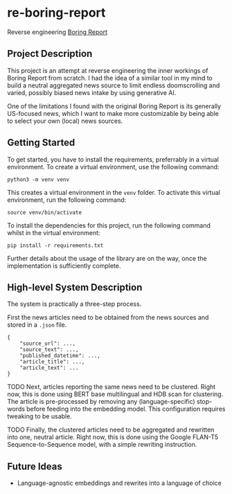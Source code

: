 # re-boring-report
Reverse engineering [Boring Report](https://www.boringreport.com) 

## Project Description
This project is an attempt at reverse engineering the inner workings of Boring Report from scratch.
I had the idea of a similar tool in my mind to build a neutral aggregated news source to limit endless doomscrolling and varied, possibly biased news intake by using generative AI.

One of the limitations I found with the original Boring Report is its generally US-focused news, which I want to make more customizable by being able to select your own (local) news sources.

## Getting Started
To get started, you have to install the requirements, preferrably in a virtual environment.
To create a virtual environment, use the following command:

```python3 -m venv venv```

This creates a virtual environment in the `venv` folder.
To activate this virtual environment, run the following command:

```source venv/bin/activate```

To install the dependencies for this project, run the following command whilst in the virtual environment:

```pip install -r requirements.txt```

Further details about the usage of the library are on the way, once the implementation is sufficiently complete.


## High-level System Description
The system is practically a three-step process.

First the news articles need to be obtained from the news sources and stored in a `.json` file.
```
{
    "source_url": ...,
    "source_text": ...,
    "published_datetime": ...,
    "article_title": ...,
    "article_text": ...
}
```

TODO Next, articles reporting the same news need to be clustered.
Right now, this is done using BERT base multilingual and HDB scan for clustering.
The article is pre-processed by removing any (language-specific) stop-words before feeding into the embedding model.
This configuration requires tweaking to be usable.

TODO Finally, the clustered articles need to be aggregated and rewritten into one, neutral article.
Right now, this is done using the Google FLAN-T5 Sequence-to-Sequence model, with a simple rewriting instruction.

## Future Ideas
- Language-agnostic embeddings and rewrites into a language of choice

